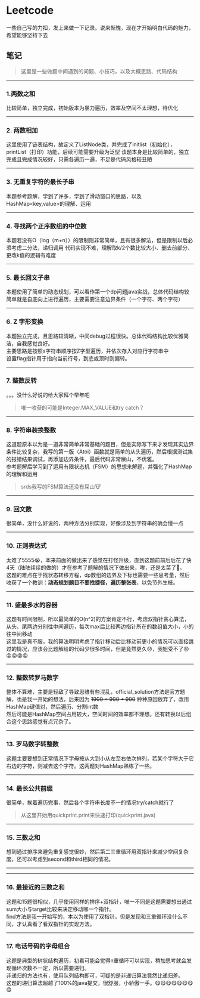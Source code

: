 # Leetcode
一些自己写的力扣，发上来做一下记录。说来惭愧，现在才开始明白代码的魅力，希望能够坚持下去

## 笔记
>这里是一些做题中间遇到的问题、小技巧，以及大概思路、代码结构
***
### 1.两数之和
比较简单，独立完成，初始版本为暴力遍历，效率及空间不太理想，待优化
***
### 2. 两数相加
这里使用了链表结构，故定义了ListNode类，并完成了initlist（初始化），printList（打印）功能，后续可能需要升级为泛型
该题本身是比较简单的，独立完成且完成情况较好，只需各遍历一遍，不足是代码风格较丑陋
***
### 3. 无重复字符的最长子串
本题参考题解，学到了许多，学到了滑动窗口的思路，以及HashMap<key,value>的理解、运用
***
### 4. 寻找两个正序数组的中位数
本题若没有O（log（m+n））的限制则非常简单，且有很多解法，但是限制以后必须考虑二分法，递归调用
代码实现不难，理解取k/2个数比较大小、删去前部分、更改k值的逻辑有难度
***
### 5. 最长回文子串
本题使用了简单的动态规划，可以看作第一个dp问题java实战，总体代码结构较简单就是自底向上进行遍历，主要需要注意边界条件（一个字符、两个字符）
***
### 6. Z 字形变换
本题独立完成，且思路较清晰，中间debug过程很快。总体代码结构比较优雅简洁，自我感觉良好。\
主要思路是按照s字符串顺序按Z字型遍历，并依次存入对应行字符串中\
设置flag指针用于指向当前行号，到底或顶时则偏转。
***
### 7. 整数反转
。。。没什么好说的给大家拜个早年吧
>唯一收获的可能是Integer.MAX_VALUE和try catch？
***
### 8. 字符串装换整数
这道题原本以为是一道非常简单非常基础的题目，但是实际写下来才发现其实边界条件比较复杂，我写的第一版（Atoi）函数就是简单的从头遍历，然后根据测试集的报错结果调试，再添加边界条件，最后代码非常屎山，不优雅。  
参考题解后学习到了运用有限状态机（FSM）的思想来解题，并强化了HashMap的理解和运用
>srds我写的FSM算法还没有屎山:cow: 
***
### 9. 回文数
很简单，没什么好说的，两种方法分别实现，好像涉及到字符串的确会慢一点
***
### 10. 正则表达式
太难了5555:sob:，本来前面的做出来了感觉在打怪升级，直到这题前前后后花了快4天（陆陆续续的做的）才在参考了题解的情况下做出来，唉，还是太菜了:triumph:。  
这题的难点在于找状态转移方程，dp数组的边界及下标也需要一些思考量，然后收获了一个教训：**动态规划题目不要找捷径，遍历整张表**，以免节外生枝。
***
### 11. 盛最多水的容器
这题有时间限制，所以最简单的O(n^2)的方案肯定不行，考虑双指针贪心算法，从头、尾两边分别往中间遍历，每次max后比较两边指针所在的数组值大小，小的往中间移动  
这里我是真不服，我的算法明明考虑了指针移动后比移动前更小的情况可以直接跳过的情况，应该会比题解给的代码少很多时间，但是竟然更久:angry:，我姐受不了:rage::rage::rage::rage::rage:
***
### 12. 整数转罗马数字
整体不算难，主要是轻敌了导致思维有些混乱，official_solution方法是官方题解，也是我一开始的想法，后来因为 ~~1900 = 900 + 900~~ 种种原因放弃了，改用HashMap键值对，然后遍历、分割int数  
然后可能是HashMap空间占用较大，空间时间的效率都不理想。还有转换以后组合这个思路感觉有点冗杂了。
***
### 13. 罗马数字转整数
这题主要要想到正常情况下字母按从大到小从左至右依次排列，若某个字符大于它右边的字符，则减去这个字符。这两题对HashMap熟练了一些。
***
### 14. 最长公共前缀
很简单，挨着遍历完事，然后各个字符串长度不一的情况try/catch就行了
> 从这里开始用quickprint.print来快速打印(quickprint.java)
***
### 15. 三数之和
想到通过排序来避免重复感觉很妙，然后第二三重循环用双指针来减少空间复杂度，还可以考虑到second和third相同的情况。
***
***

### 16. 最接近的三数之和
这题和15题很相似，几乎使用同样的排序+双指针，唯一不同是这题需要想出通过sum大小与target比较来决定移动哪一个指针。  
find方法是我一开始写的，本以为使用了双指针，但是发现和三重循环没什么不同，才认真看了看双指针的实现方法。
***
### 17. 电话号码的字母组合
这题是典型的树状结构遍历，初看可能会觉得n重循环可以实现，稍加思考就会发现循环次数不一定，所以需要递归。  
非递归的方法也有，使用队列结构即可，可疑的是非递归算法竟然比递归差。  
这题的递归算法超越了100%的java提交，很舒服，小骄傲一手。:yum::yum::yum::yum::yum::yum::yum::yum:
